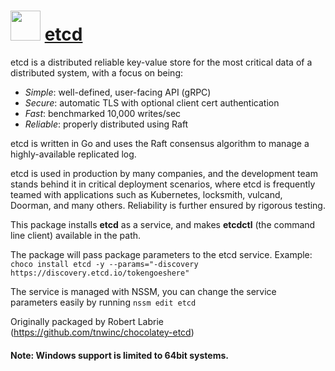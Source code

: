 # <img src="https://cdn.jsdelivr.net/gh/chocolatey-community/chocolatey-coreteampackages@c681fe2d8274d648911c90a5cfa63b43e4663013/icons/etcd.png" width="48" height="48"/> [etcd](https://chocolatey.org/packages/etcd)

etcd is a distributed reliable key-value store for the most critical data of a distributed system, with a focus on being:
  * _Simple_: well-defined, user-facing API (gRPC)
  * _Secure_: automatic TLS with optional client cert authentication
  * _Fast_: benchmarked 10,000 writes/sec
  * _Reliable_: properly distributed using Raft

etcd is written in Go and uses the Raft consensus algorithm to manage a highly-available replicated log.

etcd is used in production by many companies, and the development team stands behind it in critical deployment scenarios, where etcd is frequently teamed with applications such as Kubernetes, locksmith, vulcand, Doorman, and many others. Reliability is further ensured by rigorous testing.

This package installs **etcd** as a service, and makes **etcdctl** (the command line client) available in the path.

The package will pass package parameters to the etcd service.
Example: `choco install etcd -y --params="-discovery https://discovery.etcd.io/tokengoeshere"`

The service is managed with NSSM, you can change the service parameters easily by running `nssm edit etcd`

Originally packaged by Robert Labrie (https://github.com/tnwinc/chocolatey-etcd)

#### Note: Windows support is limited to 64bit systems.
